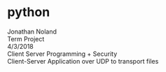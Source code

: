 # python  
Jonathan Noland  
Term Project  
4/3/2018  
Client Server Programming + Security  
Client-Server Application over UDP to transport files

